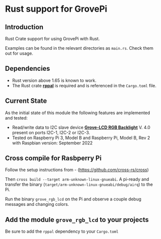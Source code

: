 # Rust support for GrovePi

## Introduction
Rust Crate support for using GrovePi with Rust.

Examples can be found in the relevant directories as `main.rs`.
Check them out for usage.

## Dependencies
* Rust version above 1.65 is known to work.
* The Rust crate [**rppal**](https://github.com/golemparts/rppal) is required and is referenced in the `Cargo.toml` file.

## Current State
As the initial state of this module the following features are implemented and tested:

* Read/write data to I2C slave device [**Grove-LCD RGB Backlight**](https://wiki.seeedstudio.com/Grove-LCD_RGB_Backlight/) V. 4.0 present on ports I2C-1, I2C-2 or I2C-3.
* Tested on Raspberry Pi 3, Model B and Raspberry Pi, Model B, Rev 2
  with Raspbian version: September 2022

## Cross compile for Rasbperry Pi

Follow the setup instructions from - (https://github.com/cross-rs/cross)

Then `cross build --target arm-unknown-linux-gnueabi`.  A pi-ready 
and transfer the binary (`target/arm-unknown-linux-gnueabi/debug/airq`) to the Pi.

Run the binary `grove_rgb_lcd` on the Pi and observe a couple debug messages and changing colors.

## Add the module `grove_rgb_lcd` to your projects

Be sure to add the `rppal` dependency to your `Cargo.toml`

